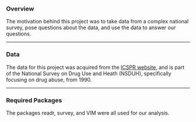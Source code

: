 ### Overview
The motivation behind this project was to take data from a complex national survey, pose questions about the data, and use the data to answer our questions.
___
### Data
The data for this project was acquired from the [ICSPR website](https://www.icpsr.umich.edu/web/ICPSR/studies/9833/summary?fbclid=IwAR30t8KImNd5QorUaLWMCtsQydUTweSdFoIJPyNR92hXwBHy9XKtiCnSg1Y), and is part of the National Survey on Drug Use and Heath (NSDUH), specifically focusing on drug abuse, from 1990.

___
### Required Packages
The packages readr, survey, and VIM were all used for our analysis.